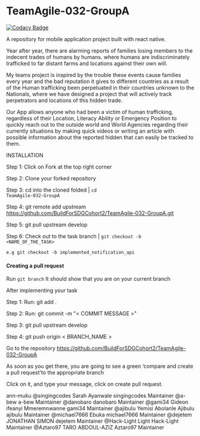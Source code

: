 # TeamAgile-032-GroupA

[![Codacy Badge](https://api.codacy.com/project/badge/Grade/7308829a75b4427780bbbefe308ab400)](https://app.codacy.com/gh/BuildForSDGCohort2/TeamAgile-032-GroupA?utm_source=github.com&utm_medium=referral&utm_content=BuildForSDGCohort2/TeamAgile-032-GroupA&utm_campaign=Badge_Grade_Settings)

A repository for mobile application project built with react native.

Year after year, there are alarming reports of families losing members to the indecent trades of humans by humans. where humans are indiscriminately trafficked to far distant farms and locations against their own will.

My teams project is inspired by the trouble these events cause families every year and the bad reputation it gives to different countries as a result of the Human trafficking been perpetuated in their countries unknown to the Nationals, where we have designed a project that will actively track perpetrators and locations of this hidden trade.

Our App allows anyone who had been a victim of human trafficking, regardless of their Location, Literacy Ability or Emergency Position to quickly reach out to the outside world and World Agencies regarding their currently situations by making quick videos or writing an article with possible information about the reported hidden that can easily be tracked to them.

INSTALLATION

Step 1: Click on Fork at the top right corner

Step 2: Clone your forked repository

Step 3: cd into the cloned folded | <code>cd TeamAgile-032-GroupA</code>

Step 4: git remote add upstream https://github.com/BuildForSDGCohort2/TeamAgile-032-GroupA.git

Step 5: git pull upstream develop

Step 6: Check out to the task branch | <code>git checkout -b <NAME_OF_THE_TASK></code>

<code>e.g git checkout -b implemented_notification_api</code>


#### Creating a pull request

Run <code>git branch</code> It should show that you are on your current branch

After implementing your task

Step 1: Run: git add .

Step 2: Run: git commit -m "< COMMIT MESSAGE >"

Step 3: git pull upstream develop

Step 4: git push origin < BRANCH_NAME >

Go to the repository https://github.com/BuildForSDGCohort2/TeamAgile-032-GroupA

As soon as you get there, you are going to see a green ‘compare and create a pull request’to the appropriate branch

Click on it, and type your message, click on create pull request.

ann-muku
@singingcodes
Sarah Ayanwale singingcodes Maintainer
@a-bew
a-bew Maintainer
@danobaro
danobaro Maintainer
@gami34
Gideon ifeanyi Mmeremnwanne gami34 Maintainer
@ajibulu
Yemisi Abolanle Ajibulu ajibulu Maintainer
@michael7666
Ebuka michael7666 Maintainer
@dejetem
JONATHAN SIMON dejetem Maintainer
@Hack-Light
Light Hack-Light Maintainer
@Aztaro97
TARO ABDOUL-AZIZ Aztaro97 Maintainer
